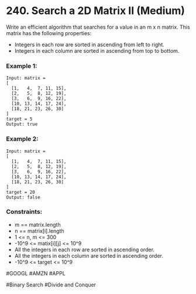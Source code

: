 # 240. Search a 2D Matrix II (Medium)

Write an efficient algorithm that searches for a value in an m x n matrix. This matrix has the following properties:

- Integers in each row are sorted in ascending from left to right.
- Integers in each column are sorted in ascending from top to bottom.

### Example 1:

```
Input: matrix =
[
  [1,   4,  7, 11, 15],
  [2,   5,  8, 12, 19],
  [3,   6,  9, 16, 22],
  [10, 13, 14, 17, 24],
  [18, 21, 23, 26, 30]
]
target = 5
Output: true
```

### Example 2:

```
Input: matrix =
[
  [1,   4,  7, 11, 15],
  [2,   5,  8, 12, 19],
  [3,   6,  9, 16, 22],
  [10, 13, 14, 17, 24],
  [18, 21, 23, 26, 30]
]
target = 20
Output: false
```

### Constraints:

- m == matrix.length
- n == matrix[i].length
- 1 <= n, m <= 300
- -10^9 <= matix[i][j] <= 10^9
- All the integers in each row are sorted in ascending order.
- All the integers in each column are sorted in ascending order.
- -10^9 <= target <= 10^9

#GOOGL #AMZN #APPL

#Binary Search #Divide and Conquer
